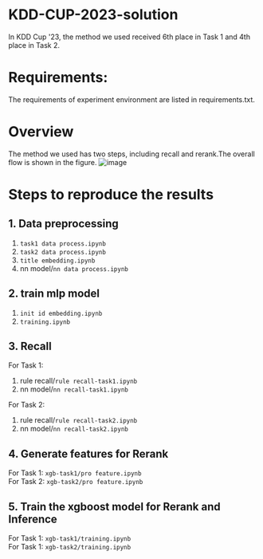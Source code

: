 # KDD-CUP-2023-solution
In KDD Cup '23, the method we used received 6th place in Task 1 and 4th place in Task 2.
# Requirements:
The requirements of experiment environment are listed in requirements.txt.
# Overview
The method we used has two steps, including recall and rerank.The overall flow is shown in the figure.
![image](https://github.com/karrich/KDD-CUP-2023-solution/assets/57396778/8c65c963-9673-4725-b1df-d7114b1716ae)
# Steps to reproduce the results
## 1. Data preprocessing
1. `task1 data process.ipynb`  
2. `task2 data process.ipynb`  
3. `title embedding.ipynb`  
4. nn model/`nn data process.ipynb`  
## 2. train mlp model
1. `init id embedding.ipynb`  
2. `training.ipynb` 
## 3. Recall
For Task 1:  
1. rule recall/`rule recall-task1.ipynb`    
2. nn model/`nn recall-task1.ipynb`  
    
For Task 2:  
1. rule recall/`rule recall-task2.ipynb`  
2. nn model/`nn recall-task2.ipynb`
## 4. Generate features for Rerank
For Task 1: `xgb-task1/pro feature.ipynb`  
For Task 2: `xgb-task2/pro feature.ipynb`
## 5. Train the xgboost model for Rerank and Inference
For Task 1: `xgb-task1/training.ipynb`  
For Task 1: `xgb-task2/training.ipynb`



